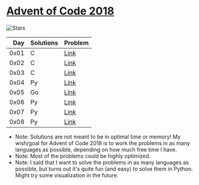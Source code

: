 # [Advent of Code 2018](https://adventofcode.com/2018)

![Stars](https://img.shields.io/badge/STARS-16*-yellow.svg)

Day  | Solutions | Problem
---: | :-------- | :----------
0x01 | C         | [Link][p1]
0x02 | C         | [Link][p2]
0x03 | C         | [Link][p3]
0x04 | Py        | [Link][p4]
0x05 | Go        | [Link][p5]
0x06 | Py        | [Link][p6]
0x07 | Py        | [Link][p7]
0x08 | Py        | [Link][p8]


* Note: Solutions are not meant to be in optimal time or memory! My wish/goal for Advent of Code 2018 is to work the problems in as many languages as possible, depending on how much free time I have.
* Note: Most of the problems could be highly optimized.
* Note: I said that I want to solve the problems in as many languages as possible, but turns out it's quite fun (and easy) to solve them in Python. Might try some visualization in the future.

[p1]: https://adventofcode.com/2018/day/1
[p2]: https://adventofcode.com/2018/day/2
[p3]: https://adventofcode.com/2018/day/3
[p4]: https://adventofcode.com/2018/day/4
[p5]: https://adventofcode.com/2018/day/5
[p6]: https://adventofcode.com/2018/day/6
[p7]: https://adventofcode.com/2018/day/7
[p8]: https://adventofcode.com/2018/day/8
